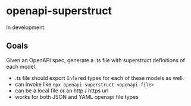 # openapi-superstruct

In development.

## Goals

Given an OpenAPI spec, generate a .ts file with superstruct definitions of each model.

- .ts file should export `Infer`ed types for each of these models as well.
- can invoke like `npx openapi-superstruct <openapi-file>`
- <openapi-file> can be a local file or an http / https url
- works for both JSON and YAML openapi file types
